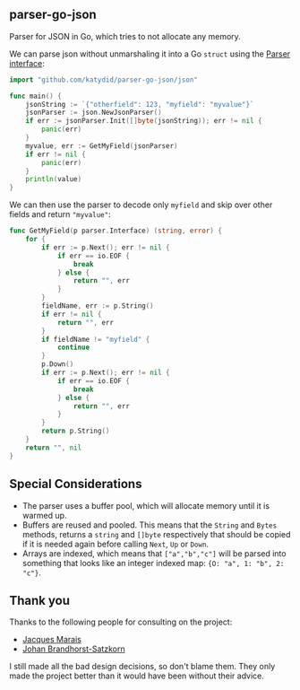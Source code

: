 ## parser-go-json

Parser for JSON in Go, which tries to not allocate any memory.

We can parse json without unmarshaling it into a Go `struct` using the [Parser interface](https://github.com/katydid/parser-go):

```go
import "github.com/katydid/parser-go-json/json"

func main() {
    jsonString := `{"otherfield": 123, "myfield": "myvalue"}`
    jsonParser := json.NewJsonParser()
    if err := jsonParser.Init([]byte(jsonString)); err != nil {
        panic(err)
    }
    myvalue, err := GetMyField(jsonParser)
    if err != nil {
        panic(err)
    }
    println(value)
}
```

We can then use the parser to decode only `myfield` and skip over other fields and return `"myvalue"`:

```go
func GetMyField(p parser.Interface) (string, error) {
	for {
		if err := p.Next(); err != nil {
			if err == io.EOF {
				break
			} else {
				return "", err
			}
		}
		fieldName, err := p.String()
		if err != nil {
			return "", err
		}
		if fieldName != "myfield" {
			continue
		}
		p.Down()
		if err := p.Next(); err != nil {
			if err == io.EOF {
				break
			} else {
				return "", err
			}
		}
		return p.String()
	}
	return "", nil
}
```

## Special Considerations

* The parser uses a buffer pool, which will allocate memory until it is warmed up.
* Buffers are reused and pooled. This means that the `String` and `Bytes` methods, returns a `string` and `[]byte` respectively that should be copied if it is needed again before calling `Next`, `Up` or `Down`.
* Arrays are indexed, which means that `["a","b","c"]` will be parsed into something that looks like an integer indexed map: `{O: "a", 1: "b", 2: "c"}`.

## Thank you

Thanks to the following people for consulting on the project:

- [Jacques Marais](https://www.linkedin.com/in/ajacquesmarais/)
- [Johan Brandhorst-Satzkorn](https://www.linkedin.com/in/jbrandhorst/)

I still made all the bad design decisions, so don't blame them.
They only made the project better than it would have been without their advice.
